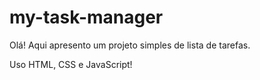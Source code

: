 # my-task-manager

Olá! Aqui apresento um projeto simples de lista de tarefas. 

Uso HTML, CSS e JavaScript!
